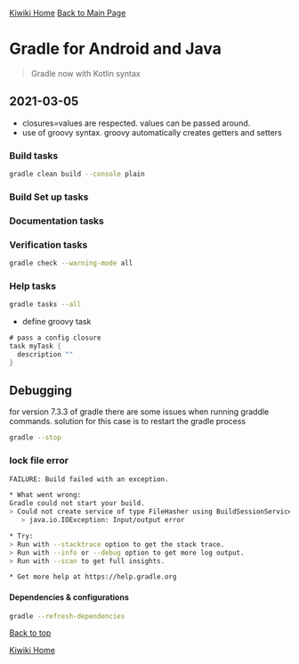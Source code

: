 [Kiwiki Home](/../../)
[Back to Main Page](./readme.md)

# Gradle for Android and Java
> Gradle now with Kotlin syntax

## 2021-03-05
- closures=values are respected. values can be passed around.
- use of groovy syntax. groovy automatically creates getters and setters
### Build tasks
```bash
gradle clean build --console plain
```

### Build Set up tasks
### Documentation tasks
### Verification tasks
```bash
gradle check --warning-mode all
```
### Help tasks
```bash
gradle tasks --all
```
- define groovy task
```groovy
# pass a config closure
task myTask {
  description ""
}
```
## Debugging
for version 7.3.3 of gradle there are some issues when running graddle commands. solution for this case is to restart the gradle process

```bash
gradle --stop
```
### lock file error
```bash
FAILURE: Build failed with an exception.

* What went wrong:
Gradle could not start your build.
> Could not create service of type FileHasher using BuildSessionServices.createFileHasher().
   > java.io.IOException: Input/output error

* Try:
> Run with --stacktrace option to get the stack trace.
> Run with --info or --debug option to get more log output.
> Run with --scan to get full insights.

* Get more help at https://help.gradle.org
```

#### Dependencies & configurations
```bash
gradle --refresh-dependencies
```

[Back to top](#)

[Kiwiki Home](/../../)
